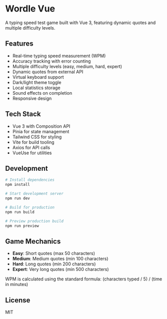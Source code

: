 # Wordle Vue

A typing speed test game built with Vue 3, featuring dynamic quotes and multiple difficulty levels.

## Features

- Real-time typing speed measurement (WPM)
- Accuracy tracking with error counting
- Multiple difficulty levels (easy, medium, hard, expert)
- Dynamic quotes from external API
- Virtual keyboard support
- Dark/light theme toggle
- Local statistics storage
- Sound effects on completion
- Responsive design

## Tech Stack

- Vue 3 with Composition API
- Pinia for state management
- Tailwind CSS for styling
- Vite for build tooling
- Axios for API calls
- VueUse for utilities

## Development

```bash
# Install dependencies
npm install

# Start development server
npm run dev

# Build for production
npm run build

# Preview production build
npm run preview
```

## Game Mechanics

- **Easy**: Short quotes (max 50 characters)
- **Medium**: Medium quotes (min 100 characters)
- **Hard**: Long quotes (min 200 characters)
- **Expert**: Very long quotes (min 500 characters)

WPM is calculated using the standard formula: (characters typed / 5) / (time in minutes)

## License 
MIT